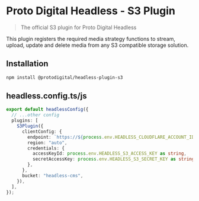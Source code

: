 # Proto Digital Headless - S3 Plugin

> The official S3 plugin for Proto Digital Headless

This plugin registers the required media strategy functions to stream, upload, update and delete media from any S3 compatible storage solution.

## Installation

```bash
npm install @protodigital/headless-plugin-s3
```

## headless.config.ts/js

```typescript
export default headlessConfig({
  // ...other config
  plugins: [
    S3Plugin({
      clientConfig: {
        endpoint: `https://${process.env.HEADLESS_CLOUDFLARE_ACCOUNT_ID}.r2.cloudflarestorage.com`,
        region: "auto",
        credentials: {
          accessKeyId: process.env.HEADLESS_S3_ACCESS_KEY as string,
          secretAccessKey: process.env.HEADLESS_S3_SECRET_KEY as string,
        },
      },
      bucket: "headless-cms",
    }),
  ],
});
```
